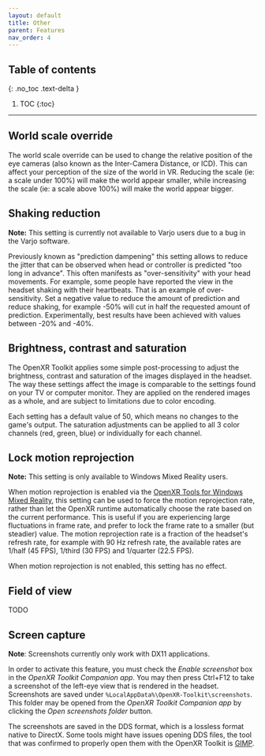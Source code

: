 ```yaml
---
layout: default
title: Other
parent: Features
nav_order: 4
---
```


## Table of contents
{: .no_toc .text-delta }

1. TOC
{:toc}

---

## World scale override

The world scale override can be used to change the relative position of the eye cameras (also known as the Inter-Camera Distance, or ICD). This can affect your perception of the size of the world in VR. Reducing the scale (ie: a scale under 100%) will make the world appear smaller, while increasing the scale (ie: a scale above 100%) will make the world appear bigger.

## Shaking reduction

**Note:** This setting is currently not available to Varjo users due to a bug in the Varjo software.

Previously known as "prediction dampening" this setting allows to reduce the jitter that can be observed when head or controller is predicted "too long in advance". This often manifests as "over-sensitivity" with your head movements. For example, some people have reported the view in the headset shaking with their heartbeats. That is an example of over-sensitivity. Set a negative value to reduce the amount of prediction and reduce shaking, for example -50% will cut in half the requested amount of prediction. Experimentally, best results have been achieved with values between -20% and -40%.

## Brightness, contrast and saturation

The OpenXR Toolkit applies some simple post-processing to adjust the brightness, contrast and saturation of the images displayed in the headset. The way these settings affect the image is comparable to the settings found on your TV or computer monitor. They are applied on the rendered images as a whole, and are subject to limitations due to color encoding.

Each setting has a default value of 50, which means no changes to the game's output. The saturation adjustments can be applied to all 3 color channels (red, green, blue) or individually for each channel.

## Lock motion reprojection

**Note:** This setting is only available to Windows Mixed Reality users.

When motion reprojection is enabled via the [OpenXR Tools for Windows Mixed Reality](https://www.microsoft.com/en-us/p/openxr-tools-for-windows-mixed-reality/9n5cvvl23qbt), this setting can be used to force the motion reprojection rate, rather than let the OpenXR runtime automatically choose the rate based on the current performance. This is useful if you are experiencing large fluctuations in frame rate, and prefer to lock the frame rate to a smaller (but steadier) value. The motion reprojection rate is a fraction of the headset's refresh rate, for example with 90 Hz refresh rate, the available rates are 1/half (45 FPS), 1/third (30 FPS) and 1/quarter (22.5 FPS).

When motion reprojection is not enabled, this setting has no effect.

## Field of view

TODO

## Screen capture

**Note**: Screenshots currently only work with DX11 applications.

In order to activate this feature, you must check the _Enable screenshot_ box in the _OpenXR Toolkit Companion app_. You may then press Ctrl+F12 to take a screenshot of the left-eye view that is rendered in the headset. Screenshots are saved under `%LocalAppData%\OpenXR-Toolkit\screenshots`. This folder may be opened from the _OpenXR Toolkit Companion app_ by clicking the _Open screenshots folder_ button.

The screenshots are saved in the DDS format, which is a lossless format native to DirectX. Some tools might have issues opening DDS files, the tool that was confirmed to properly open them with the OpenXR Toolkit is [GIMP](https://www.gimp.org/).
